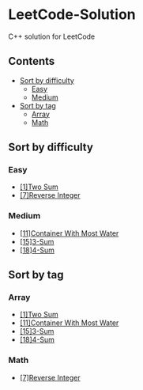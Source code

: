 # LeetCode-Solution
C++ solution for LeetCode

## Contents
  - [Sort by difficulty](#sort-by-difficulty)
    - [Easy](#easy)
    - [Medium](#medium)
  - [Sort by tag](#sort-by-tag)
    - [Array](#array)
    - [Math](#math)

## Sort by difficulty
  ### Easy
   - [[1]Two Sum](Two%20Sum.md) 
   - [[7]Reverse Integer](Reverse%20Integer.md)
  ### Medium
   - [[11]Container With Most Water](Container%20With%20Most%20Water.md)
   - [[15]3-Sum](3-Sum.md)
   - [[18]4-Sum](4-Sum.md)
  

## Sort by tag
  ### Array
   - [[1]Two Sum](Two%20Sum.md) 
   - [[11]Container With Most Water](Container%20With%20Most%20Water.md)
   - [[15]3-Sum](3-Sum.md)
   - [[18]4-Sum](4-Sum.md)
  ### Math
   - [[7]Reverse Integer](Reverse%20Integer.md)
